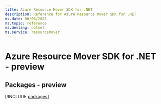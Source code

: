 ```yaml
---
title: Azure Resource Mover SDK for .NET
description: Reference for Azure Resource Mover SDK for .NET
ms.date: 06/06/2025
ms.topic: reference
ms.devlang: dotnet
ms.service: resourcemover
---
```

# Azure Resource Mover SDK for .NET - preview
## Packages - preview
[!INCLUDE [packages](resource-mover-index.md)]